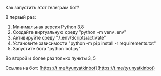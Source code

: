 Как запустить этот телеграм бот?

В первый раз:
1. Минимальная версия Python 3.8
2. Создайте виртуальную среду "python -m venv .env"
3. Активируйте среду ".\\.env\Scripts\activate"
4. Установите зависимости "python -m pip install -r requirements.txt"
5. Запустите бота "python bot.py"

Во второй и более раз только пункты 3, 5

Ссылка на бот: [https://t.me/tyunyatkinbot](https://t.me/tyunyatkinbot)